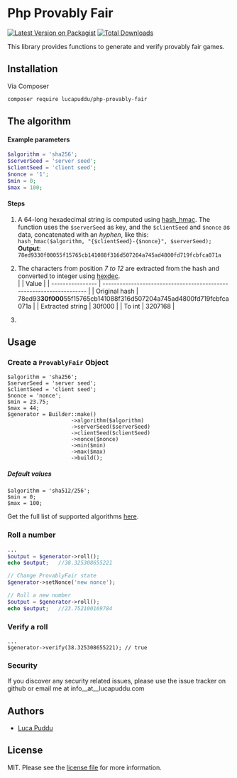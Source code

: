 # Php Provably Fair

[![Latest Version on Packagist][ico-version]][link-packagist]
[![Total Downloads][ico-downloads]][link-downloads]

This library provides functions to generate and verify provably fair games.

## Installation

Via Composer

``` bash
composer require lucapuddu/php-provably-fair
```

## The algorithm
#### Example parameters
```php
$algorithm = 'sha256';
$serverSeed = 'server seed';
$clientSeed = 'client seed';
$nonce = '1';
$min = 0;
$max = 100;
```

#### Steps
1. A 64-long hexadecimal string is computed using [hash_hmac](https://www.php.net/manual/en/function.hash-hmac.php). The function 
uses the `$serverSeed` as key, and the `$clientSeed` and `$nonce` as data, concatenated with an _hyphen_, like this:  
`hash_hmac($algorithm, "{$clientSeed}-{$nonce}", $serverSeed);`  
**Output**: `78ed9330f00055f15765cb141088f316d507204a745ad4800fd719fcbfca071a`

2. The characters from position _7 to 12_ are extracted from the hash and converted to integer using [hexdec](https://www.php.net/manual/en/function.hexdec.php).  
|                  |                               Value                                  |
| ---------------- | -------------------------------------------------------------------- |
|   Original hash  | 78ed93**30f000**55f15765cb141088f316d507204a745ad4800fd719fcbfca071a |
| Extracted string |                              30f000                                  |
|      To int      |                             3207168                                  |

3. 

## Usage

### Create a `ProvablyFair` Object
```
$algorithm = 'sha256';
$serverSeed = 'server seed';
$clientSeed = 'client seed';
$nonce = 'nonce';
$min = 23.75;
$max = 44;
$generator = Builder::make()
                    ->algorithm($algorithm)
                    ->serverSeed($serverSeed)
                    ->clientSeed($clientSeed)
                    ->nonce($nonce)
                    ->min($min)
                    ->max($max)
                    ->build();
```
##### Default values
```
$algorithm = 'sha512/256';
$min = 0;
$max = 100;
```

Get the full list of supported algorithms [here](https://www.php.net/manual/en/function.hash-hmac-algos.php).

### Roll a number
```php
...
$output = $generator->roll();
echo $output;   //38.325308655221

// Change ProvablyFair state
$generator->setNonce('new nonce');

// Roll a new number
$output = $generator->roll();
echo $output;   //23.752100169784
```

### Verify a roll
```
...
$generator->verify(38.325308655221); // true
```

### Security

If you discover any security related issues, please use the issue tracker on github or email me at info__at__lucapuddu.com

## Authors

- [Luca Puddu][link-author]

## License

MIT. Please see the [license file](license.md) for more information.

[ico-version]: https://img.shields.io/packagist/v/lucapuddu/php-provably-fair.svg?style=flat-square
[ico-downloads]: https://img.shields.io/packagist/dt/lucapuddu/php-provably-fair.svg?style=flat-square

[link-packagist]: https://packagist.org/packages/lucapuddu/php-provably-fair
[link-downloads]: https://packagist.org/packages/lucapuddu/php-provably-fair
[link-author]: https://github.com/LucaPuddu
